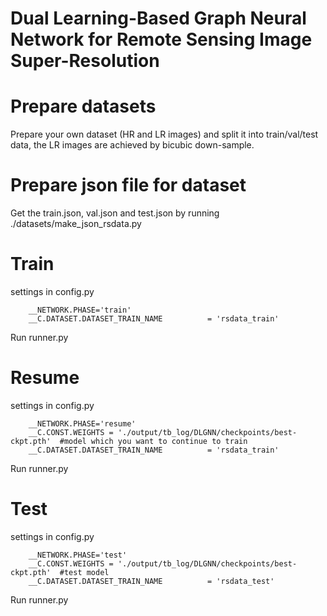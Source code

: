 # Dual Learning-Based Graph  Neural Network for Remote Sensing Image Super-Resolution
Prepare datasets
===
Prepare your own dataset (HR and LR images) and split it into train/val/test data, the LR images are achieved by bicubic down-sample.

Prepare json file for dataset
===
Get the train.json, val.json and test.json by running ./datasets/make_json_rsdata.py


Train
===
settings in config.py

        __NETWORK.PHASE='train'
        __C.DATASET.DATASET_TRAIN_NAME          = 'rsdata_train'
Run runner.py

Resume
===
settings in config.py

        __NETWORK.PHASE='resume'
        __C.CONST.WEIGHTS = './output/tb_log/DLGNN/checkpoints/best-ckpt.pth'  #model which you want to continue to train
        __C.DATASET.DATASET_TRAIN_NAME          = 'rsdata_train'
Run runner.py

Test
===
settings in config.py

        __NETWORK.PHASE='test'
        __C.CONST.WEIGHTS = './output/tb_log/DLGNN/checkpoints/best-ckpt.pth'  #test model
        __C.DATASET.DATASET_TRAIN_NAME          = 'rsdata_test'
Run runner.py
